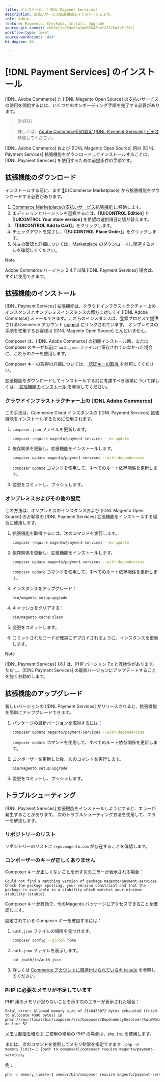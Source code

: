 ```yaml
---
title: インストール  [!DNL Payment Services]
description: 支払いサービス拡張機能をインストールします。
role: Admin
feature: Payments, Checkout, Install, Upgrade
source-git-commit: cb69e11cd54a3ca1ab66543c4f28526a3cf1f9e1
workflow-type: tm+mt
source-wordcount: '494'
ht-degree: 0%

---
```


# [!DNL Payment Services] のインストール

[!DNL Adobe Commerce] と [!DNL Magento Open Source] の支払いサービスの使用を開始するには、いくつかのオンボーディング手順を完了する必要があります。

>[!INFO]
>
> 詳しくは、[Adobe Commerce用の設定  [!DNL Payment Services]  ビデオ ](https://experienceleague.adobe.com/en/docs/commerce-learn/tutorials/admin/adobe-commerce-services/configure-adobe-payment-services) 参照してください。

[!DNL Adobe Commerce] および [!DNL Magento Open Source] 用の [!DNL Payment Services] 拡張機能をダウンロードしてインストールすることは、[!DNL Payment Services] を使用するための前提条件の手順です。

## 拡張機能のダウンロード

インストールする前に、まず [&#128279;](https://experienceleague.adobe.com/docs/commerce-admin/start/resources/commerce-marketplace.html)0&rbrace;Commerce Marketplace&rbrace; から拡張機能をダウンロードする必要があります。

1. [Commerce Marketplaceの支払いサービス拡張機能 ](https://commercemarketplace.adobe.com/magento-payment-services.html) に移動します。
1. エディションとバージョンを選択するには、**[!UICONTROL Edition]** と **[!UICONTROL Your store version]** を希望の選択項目に切り替えます。
1. 「**[!UICONTROL Add to Cart]**」をクリックします。
1. チェックアウトを完了し、「**[!UICONTROL Place Order]**」をクリックします。
1. 注文の確認と詳細については、Marketplace のダウンロードに関連するメールを確認してください。

>[!NOTE]
>
> Adobe Commerce バージョン 2.4.7 以降 [!DNL Payment Services] 場合は、すぐに使用できます。

## 拡張機能のインストール

[!DNL Payment Services] 拡張機能は、クラウドインフラストラクチャー上のインスタンスとオンプレミスインスタンスの両方に対してイ [!DNL Adobe Commerce] ストールできます。これらのインスタンスは、登録プロセスで提供されるCommerce アカウント [mageid](https://developer.adobe.com/commerce/marketplace/guides/sellers/profile-information/#access-keys) にリンクされています。
オンプレミスの手順を使用するお客様は [!DNL Magento Open Source] とんどいません。

Composer は、[!DNL Adobe Commerce] の初期インストール時、または Composer のキーが以前に `auth.json` ファイルに保存されていなかった場合に、これらのキーを使用します。

Composer キーの取得の詳細については、[ 認証キーの取得 ](https://experienceleague.adobe.com/en/docs/commerce-operations/installation-guide/prerequisites/authentication-keys) を参照してください。

拡張機能をダウンロードしてインストールする前に考慮すべき事項について詳しくは、[ 拡張機能のインストール ](https://experienceleague.adobe.com/en/docs/commerce-operations/installation-guide/tutorials/extensions) を参照してください。

### クラウドインフラストラクチャー上の [!DNL Adobe Commerce]

この手法は、Commerce Cloud インスタンスの [!DNL Payment Services] 拡張機能をインストールするために使用されます。

1. `composer.json` ファイルを更新します。

   ```bash
   composer require magento/payment-services --no-update
   ```

1. 依存関係を更新し、拡張機能をインストールします。

   ```bash
   composer update magento/payment-services --with-dependencies
   ```

   `composer update` コマンドを使用して、すべてのルート依存関係を更新します。

1. 変更をコミットし、プッシュします。

### オンプレミスおよびその他の設定

この方法は、オンプレミスのインスタンスおよび [!DNL Magento Open Source] のお客様の [!DNL Payment Services] 拡張機能をインストールする場合に使用します。

1. 拡張機能を取得するには、次のコマンドを実行します。

   ```bash
   composer require magento/payment-services --no-update
   ```

1. 依存関係を更新し、拡張機能をインストールします。

   ```bash
   composer update magento/payment-services --with-dependencies
   ```

   `composer update` コマンドを使用して、すべてのルート依存関係を更新します。

1. インスタンスをアップグレード：

   ```bash
   bin/magento setup:upgrade
   ```

1. キャッシュをクリアする：

   ```bash
   bin/magento cache:clean
   ```

1. 変更をコミットします。
1. コミットされたコードが確実にデプロイされるように、インスタンスを更新します。

>[!NOTE]
>
> [!DNL Payment Services] 1.6.1 は、PHP バージョン 7.x と互換性があります。ただし、[!DNL Payment Services] の最新バージョンにアップデートすることを強くお勧めします。

## 拡張機能のアップグレード

新しいバージョンの [!DNL Payment Services] がリリースされると、拡張機能を簡単にアップグレードできます。

1. パッケージの最新バージョンを取得するには：

   ```bash
   composer update magento/payment-services --with-dependencies
   ```

   `composer update` コマンドを使用して、すべてのルート依存関係を更新します。

1. コンポーザーを更新した後、次のコマンドを実行します。

   ```bash
   bin/magento setup:upgrade
   ```

1. 変更をコミットし、プッシュします。

## トラブルシューティング

[!DNL Payment Services] 拡張機能をインストールしようとすると、エラーが発生することがあります。 次のトラブルシューティング方法を使用して、エラーを解決します。

### リポジトリーのリスト

リポジトリーのリストに `repo.magento.com` が存在することを確認します。

### コンポーザーのキーが正しくありません

Composer キーが正しくないことを示す次のエラーが表示される場合：

```
Could not find a matching version of package magento/payment-services. Check the package spelling, your version constraint and that the package is available in a stability which matches your minimum-stability (stable).
```

Composer キーが有効で、他のMagento パッケージにアクセスできることを確認します。

設定されている Composer キーを確認するには：

1. `auth.json` ファイルの場所を見つけます。

   ```bash
   composer config --global home
   ```

1. `auth.json` ファイルを表示します。

   ```bash
   cat /path/to/auth.json
   ```

1. 詳しくは [Commerce アカウントに関連付けられているキ `MageID`](https://experienceleague.adobe.com/en/docs/commerce-operations/installation-guide/prerequisites/authentication-keys) を参照してください。

### PHP に必要なメモリが不足しています

PHP 用のメモリが足りないことを示す次のエラーが表示された場合：

```
Fatal error: Allowed memory size of 2146435072 bytes exhausted (tried to allocate 4096 bytes) in phar:///usr/local/bin/composer/src/Composer/DependencyResolver/RuleWatchGraph.php on line 52
```

[ メモリ制限を増やす ](https://experienceleague.adobe.com/en/docs/commerce-cloud-service/user-guide/configure/app/php-settings#increase-php-memory-limit) ご使用の環境の PHP の場合は、`php.ini` を使用します。

または、次のコマンドを使用してメモリ制限を指定できます：`php -d memory_limit=-1 [path to composer]/composer require magento/payment-services`。

例：

```bash
php -d memory_limit=-1 vendor/bin/composer require magento/payment-services
```
